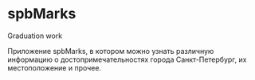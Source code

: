 # spbMarks
Graduation work

Приложение spbMarks, в котором можно узнать различную информацию о достопримечательностях города Санкт-Петербург, их местоположение и прочее.
